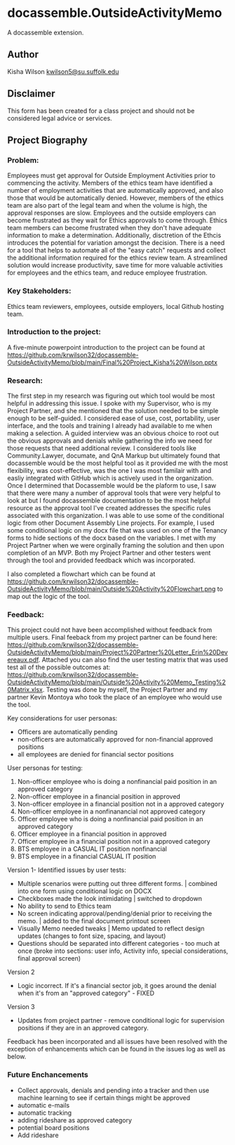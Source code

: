 # docassemble.OutsideActivityMemo

A docassemble extension.

## Author

Kisha Wilson
kwilson5@su.suffolk.edu

## Disclaimer

This form has been created for a class project and should not be considered legal advice or services.

## Project Biography

### Problem: 

Employees must get approval for Outside Employment Activities prior to commencing the activity. Members of the ethics team have identified a number of employment activities that are automatically approved, and also those that would be automatically denied. However, members of the ethics team are also part of the legal team and when the volume is high, the approval responses are slow. Employees and the outside employers can become frustrated as they wait for Ethics approvals to come through. Ethics team members can become frustrated when they don't have adequate information to make a determination.  Additionally, disctretion of the Ethcis introduces the potential for variation amongst the decision. There is a need for a tool that helps to automate all of the "easy catch" requests and collect the additional information required for the ethics review team. A streamlined solution would increase productivity, save time for more valuable activities for employees and the ethics team, and reduce employee frustration.

### Key Stakeholders: 

Ethics team reviewers, employees, outside employers, local Github hosting team.

### Introduction to the project:  

A five-minute powerpoint introduction to the project can be found at https://github.com/krwilson32/docassemble-OutsideActivityMemo/blob/main/Final%20Project_Kisha%20Wilson.pptx

### Research: 

The first step in my research was figuring out which tool would be most helpful in addressing this issue. I spoke with my Supervisor, who is my Project Partner, and she mentioned that the solution needed to be simple enough to be self-guided. I considered ease of use, cost, portability, user interface, and the tools and training I already had available to me when making a selection. A guided interview was an obvious choice to root out the obvious approvals and denials while gathering the info we need for those requests that need additional review. I considered tools like Community.Lawyer, documate, and QnA Markup but ultimately found that docassemble would be the most helpful tool as it provided me with the most flexibility, was cost-effective, was the one I was most familair with and easliy integrated with GitHub which is actively used in the organization. Once I determined that Docassemble would be the plaform to use, I saw that there were many a number of approval tools that were very helpful to look at but I found docassemble documentation to be the most helpful resource as the approval tool I've created addresses the specific rules associated with this organization. I was able to use some of the conditional logic from other Document Assembly Line projects. For example, I used some conditional logic on my docx file that was used on one of the Tenancy forms to hide sections of the docx based on the variables. I met with my Project Partner when we were orginally framing the solution and then upon completion of an MVP. Both my Project Partner and other testers went through the tool and provided feedback which was incorporated.

I also completed a flowchart which can be found at https://github.com/krwilson32/docassemble-OutsideActivityMemo/blob/main/Outside%20Activity%20Flowchart.png to map out the logic of the tool. 

### Feedback:

This project could not have been accomplished without feedback from multiple users. Final feeback from my project partner can be found here: https://github.com/krwilson32/docassemble-OutsideActivityMemo/blob/main/Project%20Partner%20Letter_Erin%20Devereaux.pdf. Attached you can also find the user testing matrix that was used test all of the possible outcomes at: https://github.com/krwilson32/docassemble-OutsideActivityMemo/blob/main/Outside%20Activity%20Memo_Testing%20Matrix.xlsx. Testing was done by myself, the Project Partner and my partner Kevin Montoya who took the place of an employee who would use the tool.

Key considerations for user personas:
- Officers are automatically pending
- non-officers are automatically approved for non-financial approved positions
- all employees are denied for financial sector positions

User personas for testing:
 1. Non-officer employee who is doing a nonfinancial paid position in an approved category
 2. Non-officer employee in a financial position in approved
 3. Non-officer employee in a financial position not in a approved category
 4. Non-officer employee in a nonfinanancial not approved category
 4. Officer employee who is doing a nonfinancial paid position in an approved category
 5. Officer employee in a financial position in approved
 6. Officer employee in a financial position not in a approved category
 7. BTS employee in a CASUAL IT position nonfinancial
 8. BTS employee in a financial CASUAL IT position 
 
 
Version 1- Identified issues by user tests:
- Multiple scenarios were putting out three different forms. | combined into one form using conditional logic on DOCX
- Checkboxes made the look intimidating | switched to dropdown
- No ability to send to Ethics team 
- No screen indicating approval/pending/denial prior to receiving the memo. | added to the final document printout screen
- Visually Memo needed tweaks | Memo updated to reflect design updates (changes to font size, spacing, and layout)
- Questions should be separated into different categories - too much at once (broke into sections: user info, Activity info, special considerations, final approval screen)

Version 2
- Logic incorrect. If it's a financial sector job, it goes around the denial when it's from an "approved category" - FIXED

Version 3
- Updates from project partner - remove conditional logic for supervision positions if they are in an approved category.

Feedback has been incorporated and all issues have been resolved with the exception of enhancements which can be found in the issues log as well as below.

### Future Enchancements
- Collect approvals, denials and pending into a tracker and then use machine learning to see if certain things might be approved
- automatic e-mails
- automatic tracking
- adding rideshare as approved category
- potential board positions
- Add rideshare



